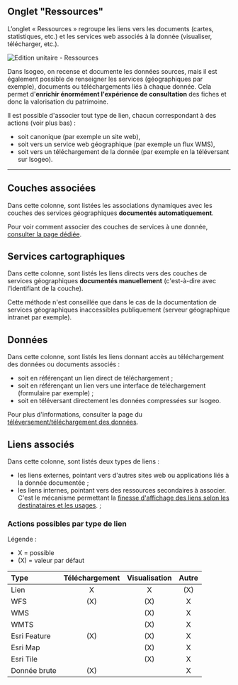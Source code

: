 ## Onglet "Ressources"

L’onglet « Ressources » regroupe les liens vers les documents (cartes, statistiques, etc.) et les services web associés à la donnée (visualiser, télécharger, etc.).

![Edition unitaire - Ressources](/images/inv_edit_one_linkedResources.png "L'édition unitaire - onglet Ressources")

Dans Isogeo, on recense et documente les données sources, mais il est également possible de renseigner  les services (géographiques par exemple), documents ou téléchargements liés à chaque donnée. Cela permet d'**enrichir énormément l'expérience de consultation** des fiches et donc la valorisation du patrimoine.

Il est possible d'associer tout type de lien, chacun correspondant à des actions (voir plus bas) :

* soit canonique (par exemple un site web),
* soit vers un service web géographique (par exemple un flux WMS),
* soit vers un téléchargement de la donnée (par exemple en la téléversant sur Isogeo).

_________

## <i class="fa fa-files-o"></i> Couches associées

Dans cette colonne, sont listées les associations dynamiques avec les couches des services géographiques **documentés automatiquement**.

Pour voir comment associer des couches de services à une donnée, [consulter la page dédiée](../inventory/md_services/srv_association.html#depuis-la-fiche-du-jeu-de-donn%C3%A9es).

## <i class="fa fa-globe"></i> Services cartographiques

Dans cette colonne, sont listés les liens directs vers des couches de services géographiques **documentés manuellement** (c'est-à-dire avec l'identifiant de la couche).

Cette méthode n'est conseillée que dans le cas de la documentation de services géographiques inaccessibles publiquement (serveur géographique intranet par exemple).

## <i class="fa fa-archive"></i> Données

Dans cette colonne, sont listés les liens donnant accès au téléchargement des données ou documents associés :

* soit en référençant un lien direct de téléchargement ;
* soit en référençant un lien vers une interface de téléchargement (formulaire par exemple) ;
* soit en téléversant directement les données compressées sur Isogeo.

Pour plus d'informations, consulter la page du [téléversement/téléchargement des données](../publish/hosting.html).

## <i class="fa fa-external-link"></i> Liens associés

Dans cette colonne, sont listés deux types de liens :
* les liens externes, pointant vers d'autres sites web ou applications liés à la donnée documentée ;
* les liens internes, pointant vers des ressources secondaires à associer. C'est le mécanisme permettant la [finesse d'affichage des liens selon les destinataires et les usages](../publish/share_visibility.html). ;

### Actions possibles par type de lien

Légende :
* X = possible
* (X) = valeur par défaut

| Type           | Téléchargement | Visualisation | Autre |
| :------------- | :------------: | :-----------: | :---: |
| Lien           | X              | X             | (X)   |
| WFS            | (X)            | (X)           | X     |
| WMS            |                | (X)           | X     |
| WMTS           |                | (X)           | X     |
| Esri Feature   | (X)            | (X)           | X     |
| Esri Map       |                | (X)           | X     |
| Esri Tile      |                | (X)           | X     |
| Donnée brute   | (X)            |               | X     |

